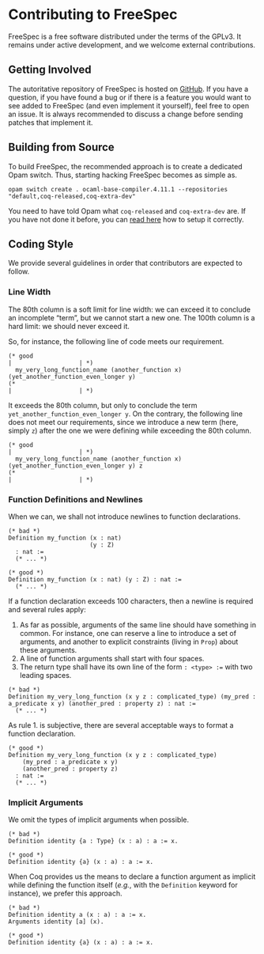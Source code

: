 # Contributing to FreeSpec

FreeSpec is a free software distributed under the terms of the
GPLv3. It remains under active development, and we welcome external
contributions.

## Getting Involved

The autoritative repository of FreeSpec is hosted on
[GitHub](https://github.com/lthms/FreeSpec). If you have a
question, if you have found a bug or if there is a feature you would
want to see added to FreeSpec (and even implement it yourself), feel
free to open an issue. It is always recommended to discuss a change
before sending patches that implement it.

## Building from Source

To build FreeSpec, the recommended approach is to create a dedicated
Opam switch.  Thus, starting hacking FreeSpec becomes as simple as.

```
opam switch create . ocaml-base-compiler.4.11.1 --repositories "default,coq-released,coq-extra-dev"
```

You need to have told Opam what `coq-released` and `coq-extra-dev`
are.  If you have not done it before, you can [read
here](https://github.com/coq/opam-coq-archive) how to setup it
correctly.

## Coding Style

We provide several guidelines in order that contributors are expected
to follow.

### Line Width

The 80th column is a soft limit for line width: we can exceed it to
conclude an incomplete “term”, but we cannot start a new one. The
100th column is a hard limit: we should never exceed it.

So, for instance, the following line of code meets our requirement.

```coq
(* good                                                                         |                   | *)
  my_very_long_function_name (another_function x) (yet_another_function_even_longer y)
(*                                                                              |                   | *)
```

It exceeds the 80th column, but only to conclude the term
`yet_another_function_even_longer y`. On the contrary, the following
line does not meet our requirements, since we introduce a new term
(here, simply `z`) after the one we were defining while exceeding the
80th column.

```coq
(* good                                                                         |                   | *)
  my_very_long_function_name (another_function x) (yet_another_function_even_longer y) z
(*                                                                              |                   | *)
```

### Function Definitions and Newlines

When we can, we shall not introduce newlines to function declarations.

```coq
(* bad *)
Definition my_function (x : nat)
                       (y : Z)
  : nat :=
  (* ... *)

(* good *)
Definition my_function (x : nat) (y : Z) : nat :=
  (* ... *)
```

If a function declaration exceeds 100 characters, then a newline is
required and several rules apply:

1. As far as possible, arguments of the same line should have
   something in common. For instance, one can reserve a line to
   introduce a set of arguments, and another to explicit constraints
   (living in `Prop`) about these arguments.
2. A line of function arguments shall start with four spaces.
3. The return type shall have its own line of the form `: <type> :=`
   with two leading spaces.

```coq
(* bad *)
Definition my_very_long_function (x y z : complicated_type) (my_pred : a_predicate x y) (another_pred : property z) : nat :=
  (* ... *)
```

As rule 1. is subjective, there are several acceptable ways to format a
function declaration.

```coq
(* good *)
Definition my_very_long_function (x y z : complicated_type)
    (my_pred : a_predicate x y)
    (another_pred : property z)
  : nat :=
  (* ... *)
```

### Implicit Arguments

We omit the types of implicit arguments when possible.

```coq
(* bad *)
Definition identity {a : Type} (x : a) : a := x.

(* good *)
Definition identity {a} (x : a) : a := x.
```

When Coq provides us the means to declare a function argument as
implicit while defining the function itself (*e.g.*, with the
`Definition` keyword for instance), we prefer this approach.

```coq
(* bad *)
Definition identity a (x : a) : a := x.
Arguments identity [a] (x).

(* good *)
Definition identity {a} (x : a) : a := x.
```
